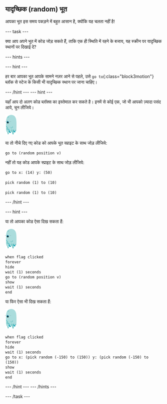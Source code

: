 ## यादृच्छिक (random) भूत

आपका भूत इस समय पकड़ने में बहुत आसान है, क्योंकि यह चलता नहीं है!

\--- task \---

क्या आप अपने भूत में कोड जोड़ सकते हैं, ताकि एक ही स्थिति में रहने के बजाय, यह स्क्रीन पर यादृच्छिक स्थानों पर दिखाई दे?

\--- hints \---

\--- hint \---

हर बार आपका भूत आपके सामने नज़र आने से पहले, उसे `go to`{:class="block3motion"} ब्लॉक से स्टेज के किसी भी यादृच्छिक स्थान पर जाना चाहिए।

\--- /hint \--- \--- hint \---

यहाँ आप दो अलग कोड ब्लॉक्स का इस्तेमाल कर सकते है। इनमें से कोई एक, जो भी आपको ज़्यादा पसंद आये, चुन लीजिये।

![भूत स्प्राइट](images/ghost-sprite.png)

या तो नीचे दिए गए कोड को आपके भूत स्प्राइट के साथ जोड़ लीजिये:

```blocks3
go to (random position v)
```

नहीं तो यह कोड आपके स्प्राइट के साथ जोड़ लीजिये:

```blocks3
go to x: (14) y: (50)

pick random (1) to (10)

pick random (1) to (10)
```

\--- /hint \---

\--- hint \---

या तो आपका कोड ऐसा दिख सकता हैं:

![भूत स्प्राइट](images/ghost-sprite.png)

```blocks3
when flag clicked
forever
hide
wait (1) seconds
go to (random position v)
show
wait (1) seconds
end
```

या फिर ऐसा भी दिख सकता हैं:

![भूत स्प्राइट](images/ghost-sprite.png)

```blocks3
when flag clicked
forever
hide
wait (1) seconds
go to x: (pick random (-150) to (150)) y: (pick random (-150) to (150))
show
wait (1) seconds
end
```

\--- /hint \--- \--- /hints \---

\--- /task \---